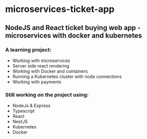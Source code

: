 # microservices-ticket-app
## NodeJS and React ticket buying web app - microservices with docker and kubernetes

### A learning project:
- Working with microservices
- Server side react rendering
- Working with Docker and containers
- Running a Kubernetes cluster with node connections
- Working with payments

### Still working on the project using:
- NodeJs & Express
- Typescript
- React
- NextJS
- Kubernetes
- Docker
